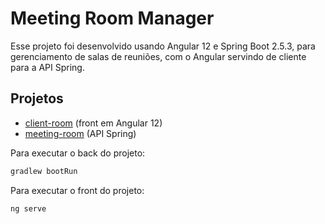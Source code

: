 # Meeting Room Manager

Esse projeto foi desenvolvido usando Angular 12 e Spring Boot 2.5.3, para gerenciamento de salas de reuniões, com o Angular servindo de cliente para a API Spring.

## Projetos

- [client-room](https://github.com/Djeymisson/santander-fullstack-developer/tree/main/spring%2Bangular/client-room) (front em Angular 12)
- [meeting-room](https://github.com/Djeymisson/santander-fullstack-developer/tree/main/spring%2Bangular/meeting-room) (API Spring)

Para executar o back do projeto:

```sh
gradlew bootRun
```

Para executar o front do projeto:

```sh
ng serve
```

